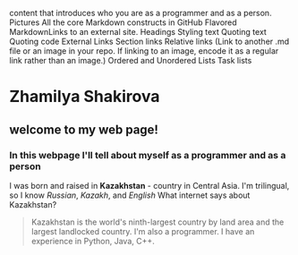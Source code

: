 content that introduces who you are as a programmer and as a person. 
Pictures
All the core Markdown constructs in GitHub Flavored MarkdownLinks to an external site.
Headings
Styling text
Quoting text
Quoting code
External Links
Section links
Relative links (Link to another .md file or an image in your repo. If linking to an image, encode it as a regular link rather than an image.)
Ordered and Unordered Lists
Task lists



# Zhamilya Shakirova
## welcome to my web page!
### In this webpage I'll tell about myself as a programmer and as a person
I was born and raised in **Kazakhstan** - country in Central Asia.
I'm trilingual, so I know *Russian*, *Kazakh*, and *English*
What internet says about Kazakhstan?
> Kazakhstan is the world's ninth-largest country by land area and the largest landlocked country. 
I'm also a programmer. I have an experience in Python, Java, C++.
